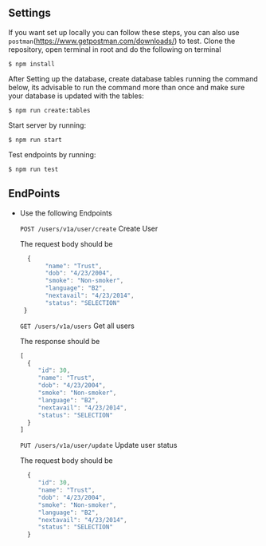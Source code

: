 ## Settings
  If you want set up locally you can follow these steps, you can also use `postman`(https://www.getpostman.com/downloads/) to test. Clone the repository, open terminal in root and do the following on terminal

   ```shell
   $ npm install
   ```
   After Setting up the database, create database tables running the command below, its advisable to run the command more than once and make sure your database is updated with the tables:

   ```shell
   $ npm run create:tables
   ```
   Start server by running:

   ```shell
   $ npm run start
   ```
   Test endpoints by running:
   ```shell
   $ npm run test
   ```
## EndPoints
- Use the following Endpoints

    `POST /users/v1a/user/create` Create User 
    
    The request body should be
    ```javascript
      {
           "name": "Trust",
           "dob": "4/23/2004",
           "smoke": "Non-smoker",
           "language": "B2",
           "nextavail": "4/23/2014",
           "status": "SELECTION"
     }
    ```
    `GET /users/v1a/users` Get all users
    
    The response should be
    ```javascript
  [
      {
         "id": 30,
         "name": "Trust",
         "dob": "4/23/2004",
         "smoke": "Non-smoker",
         "language": "B2",
         "nextavail": "4/23/2014",
         "status": "SELECTION"
      }
  ]
     ```
    
    `PUT /users/v1a/user/update` Update user status
    
    The request body should be
    
    ```javascript
      {
         "id": 30,
         "name": "Trust",
         "dob": "4/23/2004",
         "smoke": "Non-smoker",
         "language": "B2",
         "nextavail": "4/23/2014",
         "status": "SELECTION"
      }
     ```

